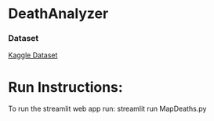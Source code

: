 # DeathAnalyzer
### Dataset
 [Kaggle Dataset](https://www.kaggle.com/datasets/iamsouravbanerjee/cause-of-deaths-around-the-world) 
# Run Instructions:
To run the streamlit web app run:
streamlit run MapDeaths.py
